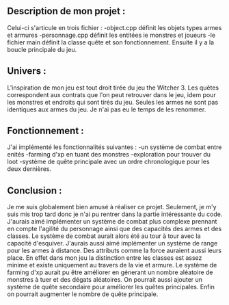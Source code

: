 ## Description de mon projet :

Celui-ci s'articule en trois fichier :
-object.cpp définit les objets types armes et armures
-personnage.cpp définit les entitées ie monstres et joueurs
-le fichier main définit la classe quête et son fonctionnement. Ensuite il y a la  boucle principale du jeu.

## Univers :

L'inspiration de mon jeu est tout droit tirée du jeu the Witcher 3.
Les quêtes correspondent aux contrats que l'on peut retrouver dans le jeu, idem pour les monstres et endroits qui sont tirés du jeu.
Seules les armes ne sont pas identiques aux armes du jeu. Je n'ai pas eu le temps de les renommer.

## Fonctionnement :

J'ai implémenté les fonctionnalités suivantes :
-un système de combat entre enités
-farming d'xp en tuant des monstres
-exploration pour trouver du loot
-système de quête principale avec un ordre chronologique pour les deux dernières.

## Conclusion :

Je me suis globalement bien amusé à réaliser ce projet.
Seulement, je m'y suis mis trop tard donc je n'ai pu rentrer dans la partie intéressante du code.
J'aurais aimé implémenter un système de combat  plus complexe prennant en compte l'agilité du personnage ainsi que des capacités des armes et des classes. Le système de combat aurait alors été au tour à tour avec la capacité d'esquiver. J'aurais aussi aimé implémenter un système de range pour les armes à distance. Des attributs comme la force auraient aussi leurs place. En effet dans mon jeu la distinction entre les classes est assez minime et existe uniquement au travers de la vie et armure.
Le système de farming d'xp aurait pu être améliorer en génerant un nombre aléatoire de monstres à tuer et des dégats aléatoires.
On pourrait aussi ajouter un système de quête secondaire pour améliorer les quêtes principales.
Enfin on pourrait augmenter le nombre de quête principale.

